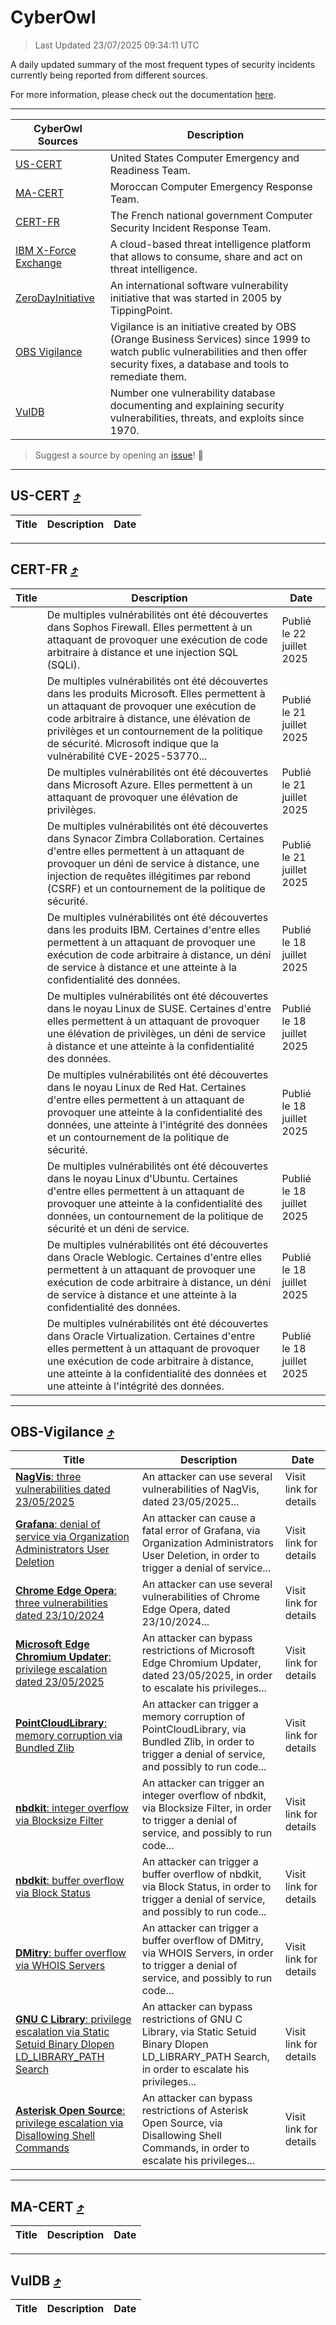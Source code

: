 
 <div id='top'></div>

# CyberOwl

 > Last Updated 23/07/2025 09:34:11 UTC
 
 A daily updated summary of the most frequent types of security incidents currently being reported from different sources.
 
 For more information, please check out the documentation [here](./docs/README.md).
 
 ---
 |CyberOwl Sources|Description|
 |---|---|
 |[US-CERT](#us-cert-arrow_heading_up)|United States Computer Emergency and Readiness Team.|
 |[MA-CERT](#ma-cert-arrow_heading_up)|Moroccan Computer Emergency Response Team.|
 |[CERT-FR](#cert-fr-arrow_heading_up)|The French national government Computer Security Incident Response Team.|
 |[IBM X-Force Exchange](#ibmcloud-arrow_heading_up)|A cloud-based threat intelligence platform that allows to consume, share and act on threat intelligence.|
 |[ZeroDayInitiative](#zerodayinitiative-arrow_heading_up)|An international software vulnerability initiative that was started in 2005 by TippingPoint.|
 |[OBS Vigilance](#obs-vigilance-arrow_heading_up)|Vigilance is an initiative created by OBS (Orange Business Services) since 1999 to watch public vulnerabilities and then offer security fixes, a database and tools to remediate them.|
 |[VulDB](#vuldb-arrow_heading_up)|Number one vulnerability database documenting and explaining security vulnerabilities, threats, and exploits since 1970.|
 
 > Suggest a source by opening an [issue](https://github.com/karimhabush/cyberowl/issues)! :raised_hands:
 ---

## US-CERT [:arrow_heading_up:](#cyberowl)

 |Title|Description|Date|
 |---|---|---|
 
 ---

## CERT-FR [:arrow_heading_up:](#cyberowl)

 |Title|Description|Date|
 |---|---|---|
 |[](https://www.cert.ssi.gouv.fr/avis/CERTFR-2025-AVI-0612/)|De multiples vulnérabilités ont été découvertes dans Sophos Firewall. Elles permettent à un attaquant de provoquer une exécution de code arbitraire à distance et une injection SQL (SQLi).|Publié le 22 juillet 2025|
 |[](https://www.cert.ssi.gouv.fr/avis/CERTFR-2025-AVI-0611/)|De multiples vulnérabilités ont été découvertes dans les produits Microsoft. Elles permettent à un attaquant de provoquer une exécution de code arbitraire à distance, une élévation de privilèges et un contournement de la politique de sécurité. Microsoft indique que la vulnérabilité CVE-2025-53770...|Publié le 21 juillet 2025|
 |[](https://www.cert.ssi.gouv.fr/avis/CERTFR-2025-AVI-0610/)|De multiples vulnérabilités ont été découvertes dans Microsoft Azure. Elles permettent à un attaquant de provoquer une élévation de privilèges.|Publié le 21 juillet 2025|
 |[](https://www.cert.ssi.gouv.fr/avis/CERTFR-2025-AVI-0609/)|De multiples vulnérabilités ont été découvertes dans Synacor Zimbra Collaboration. Certaines d'entre elles permettent à un attaquant de provoquer un déni de service à distance, une injection de requêtes illégitimes par rebond (CSRF) et un contournement de la politique de sécurité.|Publié le 21 juillet 2025|
 |[](https://www.cert.ssi.gouv.fr/avis/CERTFR-2025-AVI-0608/)|De multiples vulnérabilités ont été découvertes dans les produits IBM. Certaines d'entre elles permettent à un attaquant de provoquer une exécution de code arbitraire à distance, un déni de service à distance et une atteinte à la confidentialité des données.|Publié le 18 juillet 2025|
 |[](https://www.cert.ssi.gouv.fr/avis/CERTFR-2025-AVI-0607/)|De multiples vulnérabilités ont été découvertes dans le noyau Linux de SUSE. Certaines d'entre elles permettent à un attaquant de provoquer une élévation de privilèges, un déni de service à distance et une atteinte à la confidentialité des données.|Publié le 18 juillet 2025|
 |[](https://www.cert.ssi.gouv.fr/avis/CERTFR-2025-AVI-0606/)|De multiples vulnérabilités ont été découvertes dans le noyau Linux de Red Hat. Certaines d'entre elles permettent à un attaquant de provoquer une atteinte à la confidentialité des données, une atteinte à l'intégrité des données et un contournement de la politique de sécurité.|Publié le 18 juillet 2025|
 |[](https://www.cert.ssi.gouv.fr/avis/CERTFR-2025-AVI-0605/)|De multiples vulnérabilités ont été découvertes dans le noyau Linux d'Ubuntu. Certaines d'entre elles permettent à un attaquant de provoquer une atteinte à la confidentialité des données, un contournement de la politique de sécurité et un déni de service.|Publié le 18 juillet 2025|
 |[](https://www.cert.ssi.gouv.fr/avis/CERTFR-2025-AVI-0604/)|De multiples vulnérabilités ont été découvertes dans Oracle Weblogic. Certaines d'entre elles permettent à un attaquant de provoquer une exécution de code arbitraire à distance, un déni de service à distance et une atteinte à la confidentialité des données.|Publié le 18 juillet 2025|
 |[](https://www.cert.ssi.gouv.fr/avis/CERTFR-2025-AVI-0603/)|De multiples vulnérabilités ont été découvertes dans Oracle Virtualization. Certaines d'entre elles permettent à un attaquant de provoquer une exécution de code arbitraire à distance, une atteinte à la confidentialité des données et une atteinte à l'intégrité des données.|Publié le 18 juillet 2025|
 
 ---

## OBS-Vigilance [:arrow_heading_up:](#cyberowl)

 |Title|Description|Date|
 |---|---|---|
 |[<a href="https://vigilance.fr/vulnerability/NagVis-three-vulnerabilities-dated-23-05-2025-47260" class="noirorange"><b>NagVis</b>: three vulnerabilities dated 23/05/2025</a>](https://vigilance.fr/vulnerability/NagVis-three-vulnerabilities-dated-23-05-2025-47260)|An attacker can use several vulnerabilities of NagVis, dated 23/05/2025...|Visit link for details|
 |[<a href="https://vigilance.fr/vulnerability/Grafana-denial-of-service-via-Organization-Administrators-User-Deletion-47259" class="noirorange"><b>Grafana</b>: denial of service via Organization Administrators User Deletion</a>](https://vigilance.fr/vulnerability/Grafana-denial-of-service-via-Organization-Administrators-User-Deletion-47259)|An attacker can cause a fatal error of Grafana, via Organization Administrators User Deletion, in order to trigger a denial of service...|Visit link for details|
 |[<a href="https://vigilance.fr/vulnerability/Chrome-Edge-Opera-three-vulnerabilities-dated-23-10-2024-45452" class="noirorange"><b>Chrome  Edge  Opera</b>: three vulnerabilities dated 23/10/2024</a>](https://vigilance.fr/vulnerability/Chrome-Edge-Opera-three-vulnerabilities-dated-23-10-2024-45452)|An attacker can use several vulnerabilities of Chrome  Edge  Opera, dated 23/10/2024...|Visit link for details|
 |[<a href="https://vigilance.fr/vulnerability/Microsoft-Edge-Chromium-Updater-privilege-escalation-dated-23-05-2025-47258" class="noirorange"><b>Microsoft Edge Chromium Updater</b>: privilege escalation dated 23/05/2025</a>](https://vigilance.fr/vulnerability/Microsoft-Edge-Chromium-Updater-privilege-escalation-dated-23-05-2025-47258)|An attacker can bypass restrictions of Microsoft Edge Chromium Updater, dated 23/05/2025, in order to escalate his privileges...|Visit link for details|
 |[<a href="https://vigilance.fr/vulnerability/PointCloudLibrary-memory-corruption-via-Bundled-Zlib-47257" class="noirorange"><b>PointCloudLibrary</b>: memory corruption via Bundled Zlib</a>](https://vigilance.fr/vulnerability/PointCloudLibrary-memory-corruption-via-Bundled-Zlib-47257)|An attacker can trigger a memory corruption of PointCloudLibrary, via Bundled Zlib, in order to trigger a denial of service, and possibly to run code...|Visit link for details|
 |[<a href="https://vigilance.fr/vulnerability/nbdkit-integer-overflow-via-Blocksize-Filter-47256" class="noirorange"><b>nbdkit</b>: integer overflow via Blocksize Filter</a>](https://vigilance.fr/vulnerability/nbdkit-integer-overflow-via-Blocksize-Filter-47256)|An attacker can trigger an integer overflow of nbdkit, via Blocksize Filter, in order to trigger a denial of service, and possibly to run code...|Visit link for details|
 |[<a href="https://vigilance.fr/vulnerability/nbdkit-buffer-overflow-via-Block-Status-47255" class="noirorange"><b>nbdkit</b>: buffer overflow via Block Status</a>](https://vigilance.fr/vulnerability/nbdkit-buffer-overflow-via-Block-Status-47255)|An attacker can trigger a buffer overflow of nbdkit, via Block Status, in order to trigger a denial of service, and possibly to run code...|Visit link for details|
 |[<a href="https://vigilance.fr/vulnerability/DMitry-buffer-overflow-via-WHOIS-Servers-45448" class="noirorange"><b>DMitry</b>: buffer overflow via WHOIS Servers</a>](https://vigilance.fr/vulnerability/DMitry-buffer-overflow-via-WHOIS-Servers-45448)|An attacker can trigger a buffer overflow of DMitry, via WHOIS Servers, in order to trigger a denial of service, and possibly to run code...|Visit link for details|
 |[<a href="https://vigilance.fr/vulnerability/GNU-C-Library-privilege-escalation-via-Static-Setuid-Binary-Dlopen-LD-LIBRARY-PATH-Search-47254" class="noirorange"><b>GNU C Library</b>: privilege escalation via Static Setuid Binary Dlopen LD_LIBRARY_PATH Search</a>](https://vigilance.fr/vulnerability/GNU-C-Library-privilege-escalation-via-Static-Setuid-Binary-Dlopen-LD-LIBRARY-PATH-Search-47254)|An attacker can bypass restrictions of GNU C Library, via Static Setuid Binary Dlopen LD_LIBRARY_PATH Search, in order to escalate his privileges...|Visit link for details|
 |[<a href="https://vigilance.fr/vulnerability/Asterisk-Open-Source-privilege-escalation-via-Disallowing-Shell-Commands-47253" class="noirorange"><b>Asterisk Open Source</b>: privilege escalation via Disallowing Shell Commands</a>](https://vigilance.fr/vulnerability/Asterisk-Open-Source-privilege-escalation-via-Disallowing-Shell-Commands-47253)|An attacker can bypass restrictions of Asterisk Open Source, via Disallowing Shell Commands, in order to escalate his privileges...|Visit link for details|
 
 ---

## MA-CERT [:arrow_heading_up:](#cyberowl)

 |Title|Description|Date|
 |---|---|---|
 
 ---

## VulDB [:arrow_heading_up:](#cyberowl)

 |Title|Description|Date|
 |---|---|---|
 